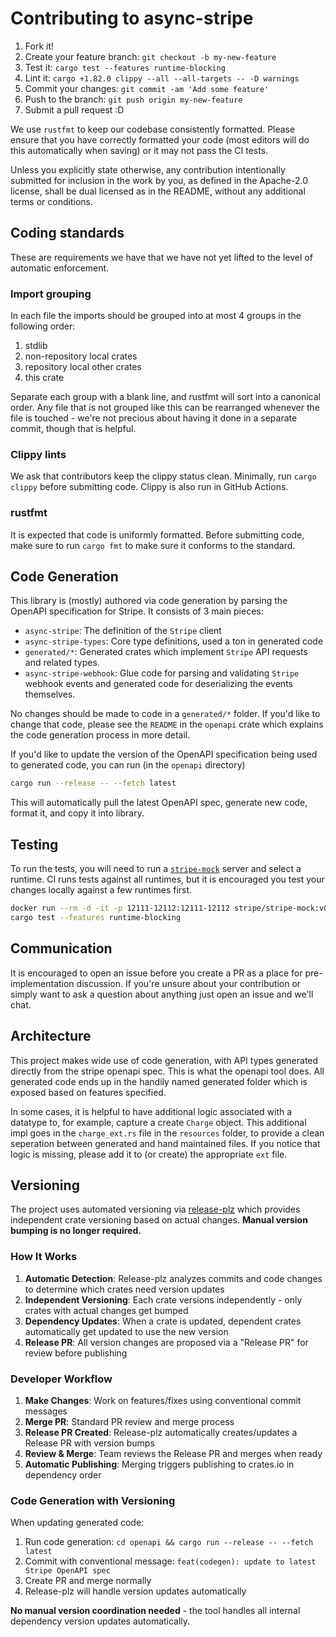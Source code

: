 # Contributing to async-stripe

1. Fork it!
2. Create your feature branch: `git checkout -b my-new-feature`
3. Test it: `cargo test --features runtime-blocking`
4. Lint it: `cargo +1.82.0 clippy --all --all-targets -- -D warnings`
5. Commit your changes: `git commit -am 'Add some feature'`
6. Push to the branch: `git push origin my-new-feature`
7. Submit a pull request :D

We use `rustfmt` to keep our codebase consistently formatted. Please ensure that
you have correctly formatted your code (most editors will do this automatically
when saving) or it may not pass the CI tests.

Unless you explicitly state otherwise, any contribution intentionally
submitted for inclusion in the work by you, as defined in the
Apache-2.0 license, shall be dual licensed as in the README, without any
additional terms or conditions.

## Coding standards

These are requirements we have that we have not yet lifted to the level of
automatic enforcement.

### Import grouping

In each file the imports should be grouped into at most 4 groups in the
following order:

1. stdlib
2. non-repository local crates
3. repository local other crates
4. this crate

Separate each group with a blank line, and rustfmt will sort into a canonical
order. Any file that is not grouped like this can be rearranged whenever the
file is touched - we're not precious about having it done in a separate commit,
though that is helpful.

### Clippy lints

We ask that contributors keep the clippy status clean. Minimally, run `cargo clippy`
before submitting code. Clippy is also run in GitHub Actions.

### rustfmt

It is expected that code is uniformly formatted. Before submitting code, make sure
to run `cargo fmt` to make sure it conforms to the standard.

## Code Generation
This library is (mostly) authored via code generation by parsing the OpenAPI specification for Stripe.
It consists of 3 main pieces:
- `async-stripe`: The definition of the `Stripe` client
- `async-stripe-types`: Core type definitions, used a ton in generated code
- `generated/*`: Generated crates which implement `Stripe` API requests and related types.
- `async-stripe-webhook`: Glue code for parsing and validating `Stripe` webhook events and generated
code for deserializing the events themselves.

No changes should be made to code in a `generated/*` folder. If you'd like to change that
code, please see the `README` in the `openapi` crate which explains the code generation process
in more detail.

If you'd like to update the version of the OpenAPI specification being used to generated code, you
can run (in the `openapi` directory)
```sh
cargo run --release -- --fetch latest
```

This will automatically pull the latest OpenAPI spec, generate new code, format it, and copy it into
library.

## Testing

To run the tests, you will need
to run a [`stripe-mock`](https://github.com/stripe/stripe-mock) server and select a runtime. CI runs tests against all runtimes, but it is encouraged you test your changes locally against a few runtimes first.

```sh
docker run --rm -d -it -p 12111-12112:12111-12112 stripe/stripe-mock:v0.197.0
cargo test --features runtime-blocking
```

## Communication

It is encouraged to open an issue before you create a PR as a place for pre-implementation
discussion. If you're unsure about your contribution or simply want to ask a question about anything just open an issue and we'll chat.

## Architecture

This project makes wide use of code generation, with API types generated directly from the stripe
openapi spec. This is what the openapi tool does. All generated code ends up in the handily named
generated folder which is exposed based on features specified.

In some cases, it is helpful to have additional logic associated with a datatype to, for example,
capture a create `Charge` object. This additional impl goes in the `charge_ext.rs` file in the
`resources` folder, to provide a clean seperation between generated and hand maintained files.
If you notice that logic is missing, please add it to (or create) the appropriate `ext` file.

## Versioning

The project uses automated versioning via [release-plz](https://release-plz.ieme.me/) which provides independent crate versioning based on actual changes. **Manual version bumping is no longer required.**

### How It Works

1. **Automatic Detection**: Release-plz analyzes commits and code changes to determine which crates need version updates
2. **Independent Versioning**: Each crate versions independently - only crates with actual changes get bumped
3. **Dependency Updates**: When a crate is updated, dependent crates automatically get updated to use the new version
4. **Release PR**: All version changes are proposed via a "Release PR" for review before publishing

### Developer Workflow

1. **Make Changes**: Work on features/fixes using conventional commit messages
2. **Merge PR**: Standard PR review and merge process
3. **Release PR Created**: Release-plz automatically creates/updates a Release PR with version bumps
4. **Review & Merge**: Team reviews the Release PR and merges when ready
5. **Automatic Publishing**: Merging triggers publishing to crates.io in dependency order

### Code Generation with Versioning

When updating generated code:

1. Run code generation: `cd openapi && cargo run --release -- --fetch latest`
2. Commit with conventional message: `feat(codegen): update to latest Stripe OpenAPI spec`
3. Create PR and merge normally
4. Release-plz will handle version updates automatically

**No manual version coordination needed** - the tool handles all internal dependency version updates automatically.
